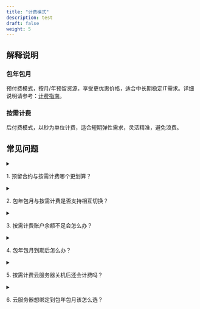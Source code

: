 ```yaml
---
title: "计费模式"
description: test
draft: false
weight: 5
---
```


## 解释说明

### 包年包月

预付费模式，按月/年预留资源，享受更优惠价格，适合中长期稳定IT需求。详细说明请参考：[计费指南](/compute/vm/billing/reserved_contract/)。

### 按需计费

后付费模式，以秒为单位计费，适合短期弹性需求，灵活精准，避免浪费。

## 常见问题

<details>
<summary><p>
  1. 预留合约与按需计费哪个更划算？
  </p></summary>
<P>
  建议您对 IT 需求进行合理规划，中长期稳定需求包年包月更合适，而对于计算资源有灵活需求的场景，按需计费可以随时创建/删除弹性云服务器，成本更低。请根据您的实际使用场景选择计费模式。
  </P>
</details>

<details>
<summary><p>
  2. 包年包月与按需计费是否支持相互切换？
  </p></summary>
		<p>a.包年包月转按需计费：在包年包月计费期内，可以随时解绑资源，退订计费方式，解绑后云服务器将按需计费。</p>
  	<p> b.按需计费转包年包月：您可以根据您云服务器的配置创建相应包年包月，将云服务器绑定到合约后，云服务器开始停止按需计费，转为包年包月收费。</p>
</details>


<details>
<summary><p>
  3. 按需计费账户余额不足会怎么办？
  </p></summary>
<p>
  余额不足时账号下所有资源会被自动暂停，并保留5天时间。 在此期间内可随时充值来恢复资源。 5天仍未充值，则资源会被删除，删除的资源会在“回收站”保留2小时， 之后便会被彻底删除，无法再恢复。
  </p>
</details>

<details>
<summary><p>
  4. 包年包月到期后怎么办？
  </p></summary>
<p>
到期且未续约的合约会成为失效合约，其绑定的资源将会自动转为按需计费模式。  </p>
</details>
<details>
<summary><p>
  5. 按需计费云服务器关机后还会计费吗？
  </p></summary>
<p>
  当云服务器关机后，只收取系统盘的费用，按照系统盘的占用空间收费，收费标准同硬盘，CPU / 内存则不再收费。云服务器关联的其他资源比如数据盘、IP等资源会继续根据相应的收费标准收费。
  </p>
</details>

<details>
<summary><p>
  6. 云服务器想绑定到包年包月该怎么选？
  </p></summary>
 <p>
   如果您账户下有包年包月，您需要选择按需计费的模式，云服务器创建成功后再绑定到包年包月下。
  </p>
</details>








